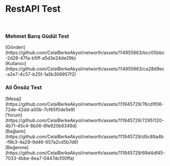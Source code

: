 <h1>RestAPI Test</h1>
<br>
<h3>Mehmet Barış Güdül Test</h3>
[Gönderi](https://github.com/CelalBerkeAkyol/networth/assets/114955963/bcc05bbc-2d28-47fa-b5ff-a5d3e24de29b)
<br>
[Kullanıcı](https://github.com/CelalBerkeAkyol/networth/assets/114955963/ca28d9ec-a2e7-4c57-b25f-1a5b306957f2)
<br>
<h3>Ali Önsöz Test</h3>
[Mesaj](https://github.com/CelalBerkeAkyol/networth/assets/111945729/76cd1f06-72de-42dd-a00b-7cf65f0de5e9)
<br>
[Yorum](https://github.com/CelalBerkeAkyol/networth/assets/111945729/72951120-4b71-45c4-8b06-6fe920b6349d)
<br>
[Bağlantı](https://github.com/CelalBerkeAkyol/networth/assets/111945729/d5c89a4b-f9b3-4a29-9d46-657a2cd5b7d8)
<br>
[Beğenme](https://github.com/CelalBerkeAkyol/networth/assets/111945729/69d4df45-7033-4bbe-8ea7-0447dcf00ffa)
